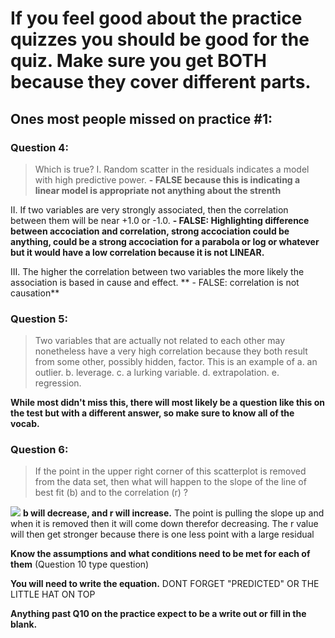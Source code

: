 # If you feel good about the practice quizzes you should be good for the quiz. Make sure you get BOTH because they cover different parts.

## Ones most people missed on practice #1:

### Question 4:

> Which is true?
I. Random scatter in the residuals indicates a model with high predictive power.
**- FALSE because this is indicating a linear model is appropriate not anything about the strenth**

II. If two variables are very strongly associated, then the correlation between them will be near +1.0 or -1.0.
**- FALSE: Highlighting difference between accociation and correlation, strong accociation could be anything, could be a strong accociation for a parabola or log or whatever but it would have a low correlation because it is not LINEAR.**

III. The higher the correlation between two variables the more likely the association is based in cause and effect.
** - FALSE: correlation is not causation**



### Question 5:
> Two variables that are actually not related to each other may nonetheless have a very high correlation because they both result from some other, possibly hidden, factor. This is an example of
  a. an outlier.
  b. leverage.
  c. a lurking variable.
  d. extrapolation.
  e. regression.

**While most didn't miss this, there will most likely be a question like this on the test but with a different answer, so make sure to know all of the vocab.**

### Question 6:

> If the point in the upper right corner of this scatterplot is removed from the data set, then what will happen to the slope of the line of best fit (b) and to the correlation (r) ?

<img src="https://mcpsmd.instructure.com/users/3000/files/23611001/preview?verifier=UXDTlrIXTPGLwKSuT79LnmVeUcUnEpizSw1PxAUD"></img>
**b will decrease, and r will increase.**
The point is pulling the slope up and when it is removed then it will come down therefor decreasing. The r value will then get stronger because there is one less point with a large residual

**Know the assumptions and what conditions need to be met for each of them** (Question 10 type question)

**You will need to write the equation.** DONT FORGET "PREDICTED" OR THE LITTLE HAT ON TOP

**Anything past Q10 on the practice expect to be a write out or fill in the blank.**

